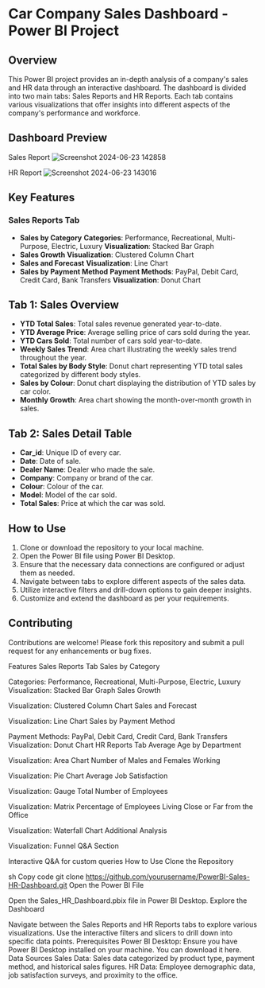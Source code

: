 # Car Company Sales Dashboard - Power BI Project

## Overview
This Power BI project provides an in-depth analysis of a company's sales and HR data through an interactive dashboard. The dashboard is divided into two main tabs: Sales Reports and HR Reports. Each tab contains various visualizations that offer insights into different aspects of the company's performance and workforce.

## Dashboard Preview
Sales Report
![Screenshot 2024-06-23 142858](https://github.com/ar-aggarwal-rgb/PowerBI-Sales-HRAnalyticsDashboards/assets/66841676/f6b4a60c-d397-41fa-a47a-23488ff9506a)

HR Report
![Screenshot 2024-06-23 143016](https://github.com/ar-aggarwal-rgb/PowerBI-Sales-HRAnalyticsDashboards/assets/66841676/dcc42562-d579-4dda-b080-9b74f07aef79)

## Key Features
### Sales Reports Tab
- **Sales by Category**
  **Categories**: Performance, Recreational, Multi-Purpose, Electric, Luxury
  **Visualization**: Stacked Bar Graph
- **Sales Growth**
  **Visualization**: Clustered Column Chart
- **Sales and Forecast**
  **Visualization**: Line Chart
- **Sales by Payment Method**
  **Payment Methods**: PayPal, Debit Card, Credit Card, Bank Transfers
  **Visualization**: Donut Chart

## Tab 1: Sales Overview
- **YTD Total Sales**: Total sales revenue generated year-to-date.
- **YTD Average Price**: Average selling price of cars sold during the year.
- **YTD Cars Sold**: Total number of cars sold year-to-date.
- **Weekly Sales Trend**: Area chart illustrating the weekly sales trend throughout the year.
- **Total Sales by Body Style**: Donut chart representing YTD total sales categorized by different body styles.
- **Sales by Colour**: Donut chart displaying the distribution of YTD sales by car color.
- **Monthly Growth**: Area chart showing the month-over-month growth in sales.

## Tab 2: Sales Detail Table
- **Car_id**: Unique ID of every car.
- **Date**: Date of sale.
- **Dealer Name**: Dealer who made the sale.
- **Company**: Company or brand of the car.
- **Colour**: Colour of the car.
- **Model**: Model of the car sold.
- **Total Sales**: Price at which the car was sold.

## How to Use
1. Clone or download the repository to your local machine.
2. Open the Power BI file using Power BI Desktop.
3. Ensure that the necessary data connections are configured or adjust them as needed.
4. Navigate between tabs to explore different aspects of the sales data.
5. Utilize interactive filters and drill-down options to gain deeper insights.
6. Customize and extend the dashboard as per your requirements.

## Contributing
Contributions are welcome! Please fork this repository and submit a pull request for any enhancements or bug fixes.







Features
Sales Reports Tab
Sales by Category

Categories: Performance, Recreational, Multi-Purpose, Electric, Luxury
Visualization: Stacked Bar Graph
Sales Growth

Visualization: Clustered Column Chart
Sales and Forecast

Visualization: Line Chart
Sales by Payment Method

Payment Methods: PayPal, Debit Card, Credit Card, Bank Transfers
Visualization: Donut Chart
HR Reports Tab
Average Age by Department

Visualization: Area Chart
Number of Males and Females Working

Visualization: Pie Chart
Average Job Satisfaction

Visualization: Gauge
Total Number of Employees

Visualization: Matrix
Percentage of Employees Living Close or Far from the Office

Visualization: Waterfall Chart
Additional Analysis

Visualization: Funnel
Q&A Section

Interactive Q&A for custom queries
How to Use
Clone the Repository

sh
Copy code
git clone https://github.com/yourusername/PowerBI-Sales-HR-Dashboard.git
Open the Power BI File

Open the Sales_HR_Dashboard.pbix file in Power BI Desktop.
Explore the Dashboard

Navigate between the Sales Reports and HR Reports tabs to explore various visualizations.
Use the interactive filters and slicers to drill down into specific data points.
Prerequisites
Power BI Desktop: Ensure you have Power BI Desktop installed on your machine. You can download it here.
Data Sources
Sales Data: Sales data categorized by product type, payment method, and historical sales figures.
HR Data: Employee demographic data, job satisfaction surveys, and proximity to the office.
